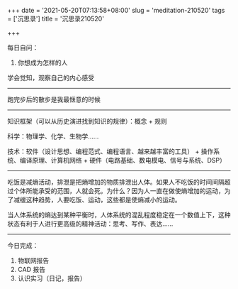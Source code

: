 +++
date = '2021-05-20T07:13:58+08:00'
slug = 'meditation-210520'
tags = ['沉思录']
title = '沉思录210520'

+++

每日自问：

1. 你想成为怎样的人

学会觉知，观察自己的内心感受

---

跑完步后的散步是我最惬意的时候

---

知识框架（可以从历史演进找到知识的规律）：概念 + 规则

科学：物理学、化学、生物学……

技术：软件（设计思想、编程范式、编程语言、越来越丰富的工具） + 操作系统、编译原理、计算机网络 + 硬件（电路基础、数电模电、信号与系统、DSP）

---

吃饭是减熵活动，排泄是把熵增加的物质排泄出人体。如果人不吃饭的时间间隔超过个体所能承受的范围，人就会死。为什么？因为人一直在做使熵增加的运动，为了减缓这种趋势，人要吃饭、运动，这些都是使熵减小的运动。

当人体系统的熵达到某种平衡时，人体系统的混乱程度稳定在一个数值上下，这种状态有利于人进行更高级的精神活动：思考、写作、表达……

---

今日完成：

1. 物联网报告
2. CAD 报告
3. 认识实习（日记，报告）
